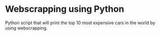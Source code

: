 # Webscrapping using Python
Python script that will print the top 10 most expensive cars in the world by using webscrapping.
